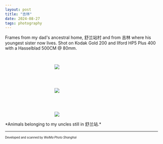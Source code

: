 ```yaml
---
layout: post
title: "吉林"
date: 2024-08-27
tags: photography
---
```


Frames from my dad's ancestral home, 舒兰站村 and from 吉林 where his youngest sister now lives. Shot on Kodak Gold 200 and Ilford HP5 Plus 400 with a Hasselblad 500CM @ 80mm.

<br>
<p align="center">
<img style="max-width: 1024px; margin: 0 0 0 -162px;" src="https://storage.googleapis.com/fkwang_blog_image_hosting/2024_08_27_china/img1.jpg">
</p>
<br>

<br>
<p align="center">
<img style="max-width: 1024px; margin: 0 0 0 -162px;" src="https://storage.googleapis.com/fkwang_blog_image_hosting/2024_08_27_china/img2.jpg">
</p>
<br>

<br>
<p align="center">
<img style="max-width: 1024px; margin: 0 0 0 -162px;" src="https://storage.googleapis.com/fkwang_blog_image_hosting/2024_08_27_china/img3.jpg">
</p>
*Animals belonging to my uncles still in 舒兰站.*
<br>

---

<sub><sup>Developed and scanned by *WeiMa Photo Shanghai*</sup></sub>
